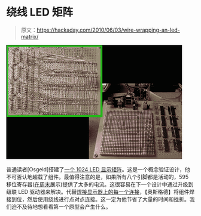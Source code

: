 # 绕线 LED 矩阵

> 原文：<https://hackaday.com/2010/06/03/wire-wrapping-an-led-matrix/>

![](img/badd2993e28927d83fe9ef30fe22f54c.png "Exif JPEG")

普通读者[Osgeld]搭建了[一个 1024 LED 显示矩阵](http://www.arduino.cc/cgi-bin/yabb2/YaBB.pl?num=1267250236)。这是一个概念验证设计，他不可否认地超载了组件。最值得注意的是，如果所有八个引脚都是活动的，595 移位寄存器([在周末](http://hackaday.com/2010/05/31/beginner-concepts-cascading-shift-registers/)展示)提供了太多的电流。这很容易在下一个设计中通过升级到级联 LED 驱动器来解决。代替[焊接显示器上的每一个连接](http://hackaday.com/2009/10/02/smd-led-matrix/)，【奥斯格德】将组件焊接到位，然后使用绕线进行点对点连接。这一定为他节省了大量的时间和挫折。我们迫不及待地想看看第一个原型会产生什么。